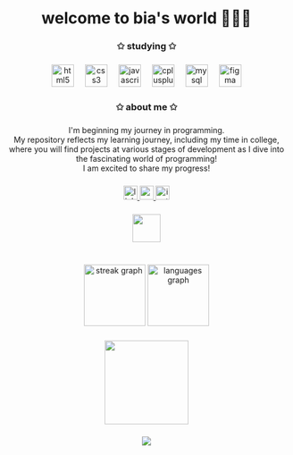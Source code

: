 <h1 align="center">welcome to bia's world 👩🏽‍💻</h1>

###

<h3 align="center">✩ studying ✩</h3>

###

<div align="center">
  <img src="https://skillicons.dev/icons?i=html" height="40" alt="html5 logo"  />
  <img width="12" />
  <img src="https://skillicons.dev/icons?i=css" height="40" alt="css3 logo"  />
  <img width="12" />
  <img src="https://skillicons.dev/icons?i=js" height="40" alt="javascript logo"  />
  <img width="12" />
  <img src="https://skillicons.dev/icons?i=cpp" height="40" alt="cplusplus logo"  />
  <img width="12" />
  <img src="https://skillicons.dev/icons?i=mysql" height="40" alt="mysql logo"  />
  <img width="12" />
  <img src="https://skillicons.dev/icons?i=figma" height="40" alt="figma logo"  />
</div>

###

<h3 align="center">✩ about me ✩</h3>

###

<p align="center">I'm beginning my journey in programming. <br>My repository reflects my learning journey, including my time in college, where you will find projects at various stages of development as I dive into the fascinating world of programming!<br>I am excited to share my progress!</p>

###

<div align="center">
  <a href="https://www.linkedin.com/in/beatrizlauro/" target="_blank">
    <img src="https://img.shields.io/static/v1?message=LinkedIn&logo=linkedin&label=&color=0077B5&logoColor=white&labelColor=&style=for-the-badge" height="25" alt="linkedin logo"  />
  </a>
  <a href="mailto:bia.ssparaiso@gmail.com" target="_blank">
    <img src="https://img.shields.io/static/v1?message=Gmail&logo=gmail&label=&color=D14836&logoColor=white&labelColor=&style=for-the-badge" height="25" alt="gmail logo"  />
  </a>
  <a href="https://instagram.com/biuonce?utm_source=qr&igshid=ZTM4ZDRiNzUwMw==" target="_blank">
    <img src="https://img.shields.io/static/v1?message=Instagram&logo=instagram&label=&color=E4405F&logoColor=white&labelColor=&style=for-the-badge" height="25" alt="instagram logo"  />
  </a>
</div>

###

<div align="center">
  <img height="50" src="https://media.giphy.com/media/bNwdr7cXP5oTYE7haH/giphy.gif"  />
</div>

###

<br clear="both">

<div align="center">
  <img src="https://streak-stats.demolab.com?user=beatrizlauro&locale=en&mode=daily&theme=algolia&hide_border=true&border_radius=0&order=3" height="110" alt="streak graph"  />
  <img src="https://github-readme-stats.vercel.app/api/top-langs?username=beatrizlauro&locale=en&hide_title=false&layout=compact&card_width=320&langs_count=5&theme=dracula&hide_border=false&order=2" height="110" alt="languages graph"  />
</div>

###

<div align="center">
  <img height="150" src="https://media.giphy.com/media/aIJDrOomj81MQZz2uO/giphy.gif"  />
</div>

###

<div align="center">
  <img src="https://visitor-badge.laobi.icu/badge?page_id=beatrizlauro.beatrizlauro&left_color=black&right_color=royalblue&left_text=visitors"  />
</div>

###
